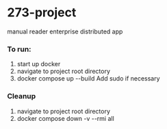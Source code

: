 # 273-project
manual reader enterprise distributed app

### To run:
1. start up docker
2. navigate to project root directory
3. docker compose up --build
Add sudo if necessary

### Cleanup
1. navigate to project root directory
2. docker compose down -v --rmi all
